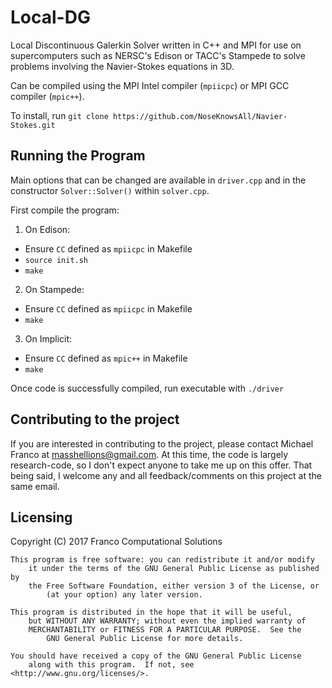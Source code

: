 # Local-DG
Local Discontinuous Galerkin Solver written in C++ and MPI for use on supercomputers such as NERSC's Edison or TACC's Stampede to solve problems involving the Navier-Stokes equations in 3D.

Can be compiled using the MPI Intel compiler (`mpiicpc`) or MPI GCC compiler (`mpic++`).

To install, run `git clone https://github.com/NoseKnowsAll/Navier-Stokes.git`

## Running the Program

Main options that can be changed are available in `driver.cpp` and in the constructor `Solver::Solver()` within `solver.cpp`.

First compile the program:

1) On Edison:
* Ensure `CC` defined as `mpiicpc` in Makefile
* `source init.sh`
* `make`

2) On Stampede:
* Ensure `CC` defined as `mpiicpc` in Makefile
* `make`

3) On Implicit:
* Ensure `CC` defined as `mpic++` in Makefile
* `make`

Once code is successfully compiled, run executable with `./driver`

## Contributing to the project

If you are interested in contributing to the project, please contact Michael Franco at masshellions@gmail.com. At this time, the code is largely research-code, so I don't expect anyone to take me up on this offer. That being said, I welcome any and all feedback/comments on this project at the same email.

## Licensing

Copyright (C) 2017 Franco Computational Solutions

    This program is free software: you can redistribute it and/or modify
        it under the terms of the GNU General Public License as published by
	    the Free Software Foundation, either version 3 of the License, or
	        (at your option) any later version.

    This program is distributed in the hope that it will be useful,
        but WITHOUT ANY WARRANTY; without even the implied warranty of
	    MERCHANTABILITY or FITNESS FOR A PARTICULAR PURPOSE.  See the
	        GNU General Public License for more details.

    You should have received a copy of the GNU General Public License
        along with this program.  If not, see <http://www.gnu.org/licenses/>.